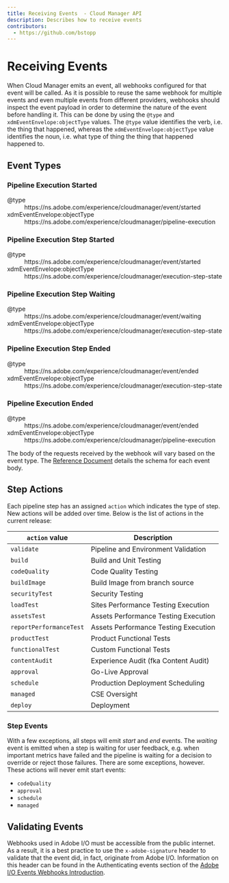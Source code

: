 ```yaml
---
title: Receiving Events  - Cloud Manager API
description: Describes how to receive events
contributors:
  - https://github.com/bstopp 
---
```

# Receiving Events

When Cloud Manager emits an event, all webhooks configured for that event will be called. As it is possible to reuse the same webhook for multiple events and even multiple events from different providers, webhooks should inspect the event payload in order to determine the nature of the event before handling it. This can be done by using the `@type` and `xdmEventEnvelope:objectType` values. The `@type` value identifies the verb, i.e. the thing that happened, whereas the `xdmEventEnvelope:objectType` value identifies the noun, i.e. what type of thing the thing that happened happened to.

## Event Types

### Pipeline Execution Started

<dl class="event-description">
  <dt><span class="spectrum-Code spectrum-Code--sizeM">@type</span></dt>
  <dd><span class="spectrum-Code spectrum-Code--sizeM">https://ns.adobe.com/experience/cloudmanager/event/started</span></dd>
  <dt><span class="spectrum-Code spectrum-Code--sizeM">xdmEventEnvelope:objectType</span></dt>
  <dd><span class="spectrum-Code spectrum-Code--sizeM">https://ns.adobe.com/experience/cloudmanager/pipeline-execution</span></dd>
</dl>

### Pipeline Execution Step Started

<dl class="event-description">
  <dt><span class="spectrum-Code spectrum-Code--sizeM">@type</span></dt>
  <dd><span class="spectrum-Code spectrum-Code--sizeM">https://ns.adobe.com/experience/cloudmanager/event/started</span></dd>
  <dt><span class="spectrum-Code spectrum-Code--sizeM">xdmEventEnvelope:objectType</span></dt>
  <dd><span class="spectrum-Code spectrum-Code--sizeM">https://ns.adobe.com/experience/cloudmanager/execution-step-state</span></dd>
</dl>

### Pipeline Execution Step Waiting

<dl class="event-description">
  <dt><span class="spectrum-Code spectrum-Code--sizeM">@type</span></dt>
  <dd><span class="spectrum-Code spectrum-Code--sizeM">https://ns.adobe.com/experience/cloudmanager/event/waiting</span></dd>
  <dt><span class="spectrum-Code spectrum-Code--sizeM">xdmEventEnvelope:objectType</span></dt>
  <dd><span class="spectrum-Code spectrum-Code--sizeM">https://ns.adobe.com/experience/cloudmanager/execution-step-state</span></dd>
</dl>

### Pipeline Execution Step Ended

<dl class="event-description">
  <dt><span class="spectrum-Code spectrum-Code--sizeM">@type</span></dt>
  <dd><span class="spectrum-Code spectrum-Code--sizeM">https://ns.adobe.com/experience/cloudmanager/event/ended</span></dd>
  <dt><span class="spectrum-Code spectrum-Code--sizeM">xdmEventEnvelope:objectType</span></dt>
  <dd><span class="spectrum-Code spectrum-Code--sizeM">https://ns.adobe.com/experience/cloudmanager/execution-step-state</span></dd>
</dl>

### Pipeline Execution Ended

<dl class="event-description">
  <dt><span class="spectrum-Code spectrum-Code--sizeM">@type</span></dt>
  <dd><span class="spectrum-Code spectrum-Code--sizeM">https://ns.adobe.com/experience/cloudmanager/event/ended</span></dd>
  <dt><span class="spectrum-Code spectrum-Code--sizeM">xdmEventEnvelope:objectType</span></dt>
  <dd><span class="spectrum-Code spectrum-Code--sizeM">https://ns.adobe.com/experience/cloudmanager/pipeline-execution</span></dd>
</dl>

The body of the requests received by the webhook will vary based on the event type. The [Reference Document](../../reference/events.md) details the schema for each event body.

## Step Actions

Each pipeline step has an assigned `action` which indicates the type of step. New actions will be added over time. Below is the list of actions in the current release:

| `action` value                   | Description                           |
|----------------------------------|---------------------------------------|
| `validate`                       | Pipeline and Environment Validation   |
| `build`                          | Build and Unit Testing                |
| `codeQuality`                    | Code Quality Testing                  |
| `buildImage`                     | Build Image from branch source        |
| `securityTest`                   | Security Testing                      |
| `loadTest`                       | Sites Performance Testing Execution   |
| `assetsTest`                     | Assets Performance Testing Execution  |
| `reportPerformanceTest`          | Assets Performance Testing Execution  |
| `productTest`                    | Product Functional Tests              |
| `functionalTest`                 | Custom Functional Tests               |
| `contentAudit`                   | Experience Audit (fka Content Audit)  |
| `approval`                       | Go-Live Approval                      |
| `schedule`                       | Production Deployment Scheduling      |
| `managed`                        | CSE Oversight                         |
| `deploy`                         | Deployment                            |

### Step Events

With a few exceptions, all steps will emit _start_ and _end_ events. The _waiting_ event is emitted when a step is waiting for user feedback, e.g. when important metrics have failed and the pipeline is waiting for a decision to override or reject those failures. There are some exceptions, however. These actions will never emit start events:

* `codeQuality`
* `approval`
* `schedule`
* `managed`


## Validating Events

Webhooks used in Adobe I/O must be accessible from the public internet. As a result, it is a best practice to use the `x-adobe-signature` header to validate that the event did, in fact, originate from Adobe I/O. Information on this header can be found in the Authenticating events section of the [Adobe I/O Events Webhooks Introduction](https://www.adobe.io/apis/experienceplatform/events/docs.html#!adobedocs/adobeio-events/master/intro/webhooks_intro.md).
